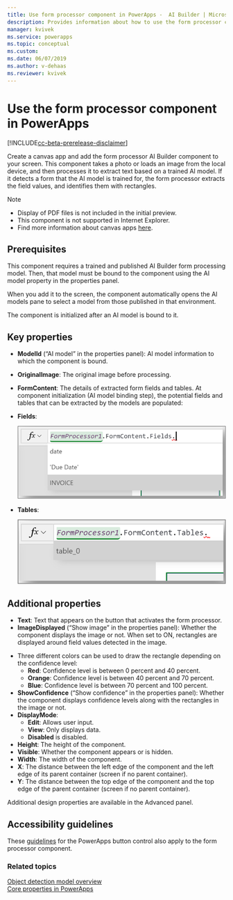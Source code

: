 ```yaml
---
title: Use form processor component in PowerApps -  AI Builder | Microsoft Docs
description: Provides information about how to use the form processor component in PowerApps
manager: kvivek
ms.service: powerapps
ms.topic: conceptual
ms.custom: 
ms.date: 06/07/2019
ms.author: v-dehaas
ms.reviewer: kvivek
---
```


# Use the form processor component in PowerApps

[!INCLUDE[cc-beta-prerelease-disclaimer](./includes/cc-beta-prerelease-disclaimer.md)]

Create a canvas app and add the form processor AI Builder component to your screen. This component takes a photo or loads an image from the local device, and then processes it to extract text based on a trained AI model. If it detects a form that the AI model is trained for, the form processor extracts the field values, and identifies them with rectangles.

 > [!NOTE] 
 > - Display of PDF files is not included in the initial preview.
 > - This component is not supported in Internet Explorer.
 > - Find more information about canvas apps [here](/powerapps/maker/canvas-apps/getting-started).

## Prerequisites
This component requires a trained and published AI Builder form processing model. Then, that model must be bound to the component using the AI model property in the properties panel.

When you add it to the screen, the component automatically opens the AI models pane to select a model from those published in that environment. 

The component is initialized after an AI model is bound to it.


## Key properties
 - **ModelId** (“AI model” in the properties panel): AI model information to which the component is bound.
 - **OriginalImage**: The original image before processing.
 - **FormContent**: The details of extracted form fields and tables. At component initialization (AI model binding step), the potential fields and tables that can be extracted by the models are populated:
 - **Fields**:

    ![Form fields screen](media/form-fields.PNG "Form fields screen")
    
 - **Tables**:

    ![Form tables screen](media/form-tables.PNG "Form tables screen") 

## Additional properties
 - **Text**: Text that appears on the button that activates the form processor.
 - **ImageDisplayed** (“Show image” in the properties panel): Whether the component displays the image or not. When set to ON, rectangles are displayed around field values detected in the image.


<!--from editor: What if, say, it's 40 percent. Is it red or orange? -->


- Three different colors can be used to draw the rectangle depending on the confidence level:
     - **Red**: Confidence level is between 0 percent and 40 percent.
     - **Orange**: Confidence level is between 40 percent and 70 percent.
     - **Blue**: Confidence level is between 70 percent and 100 percent.
 - **ShowConfidence** (“Show confidence” in the properties panel): Whether the component displays confidence levels along with the rectangles in the image or not.
 - **DisplayMode**:
     - **Edit**: Allows user input.
     - **View**: Only displays data. 
     - **Disabled** is disabled.
 - **Height**: The height of the component.
 - **Visible**: Whether the component appears or is hidden.
 - **Width**: The width of the component.
 - **X**: The distance between the left edge of the component and the left edge of its parent container (screen if no parent container).
 - **Y**: The distance between the top edge of the component and the top edge of the parent container (screen if no parent container).

Additional design properties are available in the Advanced panel.



<!--from editor: I get a 404 page with the Guidelines link and Core properties link. -->


## Accessibility guidelines
These [guidelines](/powerapps/maker/canvas-apps/controls/control-button) for the PowerApps button control also apply to the form processor component.

### Related topics

[Object detection model overview](object-detection-overview.md)<br/>
[Core properties in PowerApps](/powerapps/maker/canvas-apps/controls/properties-core)
